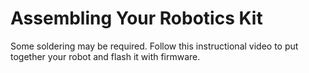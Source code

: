 # Assembling Your Robotics Kit

Some soldering may be required. Follow this instructional video to put together your robot and flash it with firmware.
